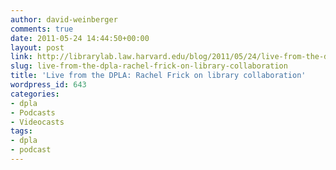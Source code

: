```yaml
---
author: david-weinberger
comments: true
date: 2011-05-24 14:44:50+00:00
layout: post
link: http://librarylab.law.harvard.edu/blog/2011/05/24/live-from-the-dpla-rachel-frick-on-library-collaboration/
slug: live-from-the-dpla-rachel-frick-on-library-collaboration
title: 'Live from the DPLA: Rachel Frick on library collaboration'
wordpress_id: 643
categories:
- dpla
- Podcasts
- Videocasts
tags:
- dpla
- podcast
---
```



